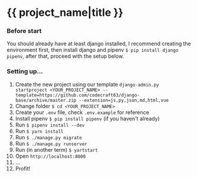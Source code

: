 {{ project_name|title }}
========================

### Before start
You should already have at least django installed, I recommend creating the environment first, then install django and pipenv `$ pip install django pipenv`, after that, proceed with the setup below.

### Setting up...
1. Create the new project using our template `django-admin.py startproject <YOUR_PROJECT_NAME> --template=https://github.com/codecraft63/django-base/archive/master.zip --extension=js,py,json,md,html,vue`
2. Change folder `$ cd <YOUR_PROJECT_NAME>`
3. Create your `.env` file, check `.env.example` for reference
4. Install pipenv `$ pip install pipenv` (if you haven't already)
5. Run `$ pipenv install --dev`
6. Run `$ yarn install`
7. Run `$ ./manage.py migrate`
8. Run `$ ./manage.py runserver`
9. Run (in another term) `$ yartstart`
10. Open `http://localhost:8000`
11. ...
12. Profit!
